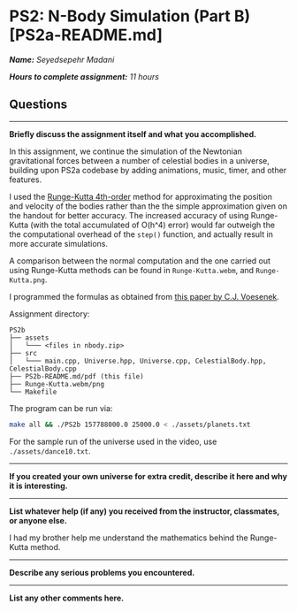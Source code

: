 # PS2: N-Body Simulation (Part B) [PS2a-README.md]

***Name:** Seyedsepehr Madani*

***Hours to complete assignment:** 11 hours*

## Questions

---

**Briefly discuss the assignment itself and what you accomplished.**

In this assignment, we continue the simulation of the Newtonian gravitational forces between a number of celestial bodies in a universe, building upon PS2a codebase by adding animations, music, timer, and other features.

I used the [Runge-Kutta 4th-order](https://en.wikipedia.org/wiki/Runge%E2%80%93Kutta_methods) method for approximating the position and velocity of the bodies rather than the the simple approximation given on the handout for better accuracy. The increased accuracy of using Runge-Kutta (with the total accumulated of O(h^4) error) would far outweigh the the computational overhead of the `step()` function, and actually result in more accurate simulations.

A comparison between the normal computation and the one carried out using Runge-Kutta methods can be found in `Runge-Kutta.webm`, and `Runge-Kutta.png`.

I programmed the formulas as obtained from [this paper by C.J. Voesenek](http://spiff.rit.edu/richmond/nbody/OrbitRungeKutta4.pdf).

Assignment directory:

```text
PS2b
├── assets
│   └─── <files in nbody.zip>
├── src
│   └─── main.cpp, Universe.hpp, Universe.cpp, CelestialBody.hpp, CelestialBody.cpp
├── PS2b-README.md/pdf (this file)
├── Runge-Kutta.webm/png
└── Makefile
```

The program can be run via:

```bash
make all && ./PS2b 157788000.0 25000.0 < ./assets/planets.txt
```

For the sample run of the universe used in the video, use `./assets/dance10.txt`.

---

**If you created your own universe for extra credit, describe it here and why it is interesting.**

---

**List whatever help (if any) you received from the instructor, classmates, or anyone else.**

I had my brother help me understand the mathematics behind the Runge-Kutta method.

---

**Describe any serious problems you encountered.**

---

**List any other comments here.**

